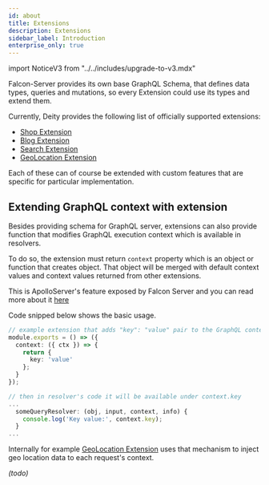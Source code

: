 ```yaml
---
id: about
title: Extensions
description: Extensions
sidebar_label: Introduction
enterprise_only: true
---
```


import NoticeV3 from "../../includes/upgrade-to-v3.mdx"

<NoticeV3 />

Falcon-Server provides its own base GraphQL Schema, that defines data types, queries
and mutations, so every Extension could use its types and extend them.

Currently, Deity provides the following list of officially supported extensions:

- [Shop Extension](./shop-extension)
- [Blog Extension](./blog-extension)
- [Search Extension](./search-extension)
- [GeoLocation Extension](./geolocation-extension)

Each of these can of course be extended with custom features that are specific for particular implementation.

## Extending GraphQL context with extension

Besides providing schema for GraphQL server, extensions can also provide function that modifies GraphQL execution context which is available in resolvers.

To do so, the extension must return `context` property which is an object or function that creates object. That object will be merged with default context values and context values returned from other extensions.

This is ApolloServer's feature exposed by Falcon Server and you can read more about it [here](https://www.apollographql.com/docs/apollo-server/data/resolvers/#the-context-argument)

Code snipped below shows the basic usage.

```ts
// example extension that adds "key": "value" pair to the GraphQL context
module.exports = () => ({
  context: ({ ctx }) => {
    return {
      key: 'value'
    };
  }
});

// then in resolver's code it will be available under context.key
...
  someQueryResolver: (obj, input, context, info) {
    console.log('Key value:', context.key);
  }
...

```

Internally for example [GeoLocation Extension](./geolocation-extension) uses that mechanism to inject geo location data to each request's context.

_(todo)_
<!-- * configuration -  There are some exceptions to this e.g. search modules should be configured last. -->